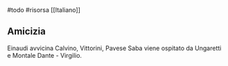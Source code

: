 #todo
#risorsa 
[[Italiano]]

## Amicizia
Einaudi avvicina Calvino, Vittorini, Pavese
Saba viene ospitato da Ungaretti e Montale
Dante - Virgilio. 